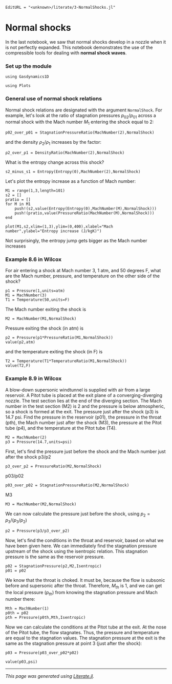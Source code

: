 ```@meta
EditURL = "<unknown>/literate/3-NormalShocks.jl"
```

# Normal shocks
In the last notebook, we saw that normal shocks develop in a nozzle when it is
not perfectly expanded. This notebook demonstrates the use of the compressible tools
for dealing with **normal shock waves**.

### Set up the module

```@example 3-NormalShocks
using Gasdynamics1D
```

```@example 3-NormalShocks
using Plots
```

### General use of normal shock relations
Normal shock relations are designated with the argument `NormalShock`. For example,
let's look at the ratio of stagnation pressures $p_{02}/p_{01}$ across a normal shock
 with the Mach number $M_1$ entering the shock equal to 2:

```@example 3-NormalShocks
p02_over_p01 = StagnationPressureRatio(MachNumber(2),NormalShock)
```

and the density $\rho_2/\rho_1$ increases by the factor:

```@example 3-NormalShocks
ρ2_over_ρ1 = DensityRatio(MachNumber(2),NormalShock)
```

What is the entropy change across this shock?

```@example 3-NormalShocks
s2_minus_s1 = Entropy(Entropy(0),MachNumber(2),NormalShock)
```

Let's plot the entropy increase as a function of Mach number:

```@example 3-NormalShocks
M1 = range(1,3,length=101)
s2 = []
pratio = []
for M in M1
    push!(s2,value(Entropy(Entropy(0),MachNumber(M),NormalShock)))
    push!(pratio,value(PressureRatio(MachNumber(M),NormalShock)))
end
```

```@example 3-NormalShocks
plot(M1,s2,xlim=(1,3),ylim=(0,400),xlabel="Mach number",ylabel="Entropy increase (J/kgK)")
```

Not surprisingly, the entropy jump gets bigger as the Mach number increases

### Example 8.6 in Wilcox
For air entering a shock at Mach number 3, 1 atm, and 50 degrees F, what are the
Mach number, pressure, and temperature on the other side of the shock?

```@example 3-NormalShocks
p1 = Pressure(1,units=atm)
M1 = MachNumber(3)
T1 = Temperature(50,units=F)
```

The Mach number exiting the shock is

```@example 3-NormalShocks
M2 = MachNumber(M1,NormalShock)
```

Pressure exiting the shock (in atm) is

```@example 3-NormalShocks
p2 = Pressure(p1*PressureRatio(M1,NormalShock))
value(p2,atm)
```

and the temperature exiting the shock (in F) is

```@example 3-NormalShocks
T2 = Temperature(T1*TemperatureRatio(M1,NormalShock))
value(T2,F)
```

### Example 8.9 in Wilcox
A blow-down supersonic windtunnel is supplied with air from a large reservoir.
A Pitot tube is placed at the exit plane of a converging-diverging nozzle. The test
section lies at the end of the diverging section. The Mach number in the test
section (M2) is 2 and the pressure is below atmospheric, so a shock is formed at
the exit. The pressure just after the shock (p3) is 14.7 psi. Find the pressure in
the reservoir (p01), the pressure in the throat (pth), the Mach number just after
the shock (M3), the pressure at the Pitot tube (p4), and the temperature at the Pitot
 tube (T4).

```@example 3-NormalShocks
M2 = MachNumber(2)
p3 = Pressure(14.7,units=psi)
```

First, let's find the pressure just before the shock and the Mach number
just after the shock
p3/p2

```@example 3-NormalShocks
p3_over_p2 = PressureRatio(M2,NormalShock)
```

p03/p02

```@example 3-NormalShocks
p03_over_p02 = StagnationPressureRatio(M2,NormalShock)
```

M3

```@example 3-NormalShocks
M3 = MachNumber(M2,NormalShock)
```

We can now calculate the pressure just before the shock, using $p_2 = p_3/(p_3/p_2)$

```@example 3-NormalShocks
p2 = Pressure(p3/p3_over_p2)
```

Now, let's find the conditions in the throat and reservoir, based on what we have
 been given here. We can immediately find the stagnation pressure upstream of the
 shock using the isentropic relation. This stagnation pressure is the same as the
 reservoir pressure.

```@example 3-NormalShocks
p02 = StagnationPressure(p2,M2,Isentropic)
p01 = p02
```

We know that the throat is choked. It must be, because the flow is subsonic before
and supersonic after the throat. Therefore, $M_{th}$ is 1, and we can get the local
pressure ($p_{th}$) from knowing the stagnation pressure and Mach number there:

```@example 3-NormalShocks
Mth = MachNumber(1)
p0th = p02
pth = Pressure(p0th,Mth,Isentropic)
```

Now we can calculate the conditions at the Pitot tube at the exit. At the nose of
the Pitot tube, the flow stagnates. Thus, the pressure and temperature are equal
to the stagnation values. The stagnation pressure at the exit is the same as the
stagnation pressure at point 3 (just after the shock):

```@example 3-NormalShocks
p03 = Pressure(p03_over_p02*p02)
```

```@example 3-NormalShocks
value(p03,psi)
```

---

*This page was generated using [Literate.jl](https://github.com/fredrikekre/Literate.jl).*

